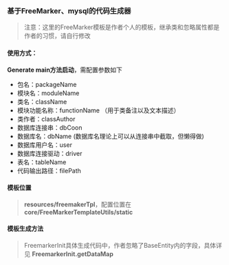 ### 基于FreeMarker、mysql的代码生成器

> 注意：这里的FreeMarker模板是作者个人的模板，继承类和忽略属性都是作者的习惯，请自行修改

> 

#### 使用方式：
    
**Generate main方法启动**，需配置参数如下

- 包名：packageName
- 模块名：moduleName
- 类名：className
- 模块功能名称：functionName （用于类备注以及文本描述）
- 类作者：classAuthor
- 数据库连接串：dbCoon
- 数据库名：dbName (数据库名理论上可以从连接串中截取，但懒得做)
- 数据库用户名：user
- 数据库连接驱动：driver
- 表名：tableName
- 代码输出路径：filePath
 

#### 模板位置
> **resources/freemakerTpl**，配置位置在**core/FreeMarkerTemplateUtils/static**

#### 模板生成方法
> FreemarkerInit具体生成代码中，作者忽略了BaseEntity内的字段，具体详见 **FreemarkerInit.getDataMap**
